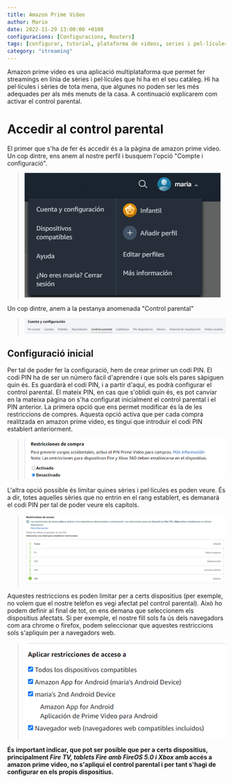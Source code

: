 ```yaml
---
title: Amazon Prime Video
author: Mario
date: 2022-11-29 13:00:00 +0100
configuracions: [Configuracions, Routers]
tags: [configurar, tutorial, plataforma de videos, series i pel·lícules, series, pel·lícules, escrit per Mario, 29 de Novembre de 2022, control, parental, pc, web, acces, xarxa, Amazon, Amazon Prime, Amazon Prime Video, restringir, streaming, codi, PIN, multiplataforma, Android, IOS, tablet, smartphone, online, cataleg, compte, comprar, contingut, limitar, impportant]
category: "streaming"
---
```


Amazon prime video es una aplicació multiplataforma que permet fer streamings en línia de sèries i pel·lícules que hi ha en el seu catàleg. Hi ha pel·lícules i sèries de tota mena, que algunes no poden ser les més adequades per als més menuts de la casa. A continuació explicarem com activar el control parental.

# Accedir al control parental

El primer que s'ha de fer és accedir és a la pàgina de amazon prime video. Un cop dintre, ens anem al nostre perfil i busquem l'opció "Compte i configuració".

>![Desktop View](/assets/img/amazonprime/image3.png)

Un cop dintre, anem a la pestanya anomenada "Control parental"

>![Desktop View](/assets/img/amazonprime/image5.png)

## Configuració inicial
Per tal de poder fer la configuració, hem de crear primer un codi PIN. El codi PIN ha de ser un número fàcil d'aprendre i que sols els pares sàpiguen quin és. Es guardarà el codi PIN, i a partir d'aquí, es podrà configurar el control parental.
El mateix PIN, en cas que s'oblidi quin és, es pot canviar en la mateixa pàgina on s'ha configurat inicialment el control parental i el PIN anterior.
La primera opció que ens permet modificar és la de les restriccions de compres. Aquesta opció activa que per cada compra realitzada en amazon prime video, es tingui que introduir el codi PIN establert anteriorment.

>![Desktop View](/assets/img/amazonprime/image4.png)

L'altra opció possible és limitar quines sèries i pel·lícules es poden veure. És a dir, totes aquelles sèries que no entrin en el rang establert, es demanarà el codi PIN per tal de poder veure els capítols.

>![Desktop View](/assets/img/amazonprime/image2.png)

Aquestes restriccions es poden limitar per a certs dispositius (per exemple, no volem que el nostre telèfon es vegi afectat pel control parental). Això ho podem definir al final de tot, on ens demana que seleccionem els dispositius afectats. Si per exemple, el nostre fill sols fa ús dels navegadors com ara chrome o firefox, podem seleccionar que aquestes restriccions sols s'apliquin per a navegadors web.

>![Desktop View](/assets/img/amazonprime/image1.png)

**És important indicar, que pot ser posible que per a certs dispositius, principalment *Fire TV, tablets Fire amb FireOS 5.0 i Xbox* amb accés a amazon prime video, no s'apliqui el control parental i per tant s'hagi de configurar en els propis dispositius.**
